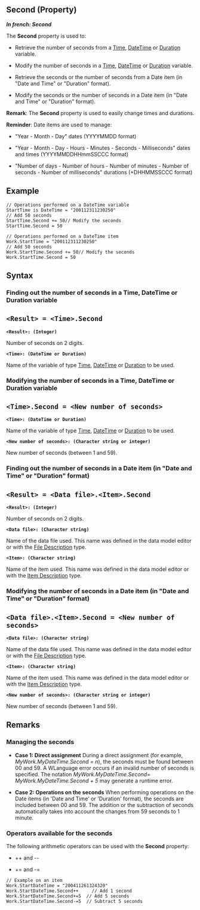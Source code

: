 
## Second (Property)

***In french: Second***
	



<a name="XUse"></a>
<a name="Use"></a>
<a name="description"></a>
The **Second** property is used to:

- Retrieve the number of seconds from a [Time](../Motscles/1514068.md), [DateTime](../Motscles/1514070.md) or [Duration](../Motscles/1514069.md) variable.

- Modify the number of seconds in a [Time](../Motscles/1514068.md), [DateTime](../Motscles/1514070.md) or [Duration](../Motscles/1514069.md) variable.

- Retrieve the seconds or the number of seconds from a Date item (in "Date and Time" or "Duration" format).
	

- Modify the seconds or the number of seconds in a Date item (in "Date and Time" or "Duration" format).
	




**Remark**: The **Second** property is used to easily change times and durations.

**Reminder**: Date items are used to manage:

- "Year - Month - Day" dates (YYYYMMDD format)

- "Year - Month - Day - Hours - Minutes - Seconds - Milliseconds" dates and times (YYYYMMDDHHmmSSCCC format)

- "Number of days - Number of hours - Number of minutes - Number of seconds - Number of milliseconds" durations (+DHHMMSSCCC format)





<a name="Example1"></a>
<a name="sample_code"></a>

## Example


```wl
// Operations performed on a DateTime variable
StartTime is DateTime = "200112311230250"
// Add 50 seconds
StartTime.Second += 50// Modify the seconds
StartTime.Second = 50
```


<a name="Example2"></a>



```wl
// Operations performed on a DateTime item
Work.StartTime = "200112311230250"
// Add 50 seconds
Work.StartTime.Second += 50// Modify the seconds
Work.StartTime.Second = 50
```

<a name="XSYNTAX"></a>
<a name="SYNTAX1"></a>

## Syntax

### Finding out the number of seconds in a Time, DateTime or Duration variable

`<Result> = <Time>.Second`
---

**`<Result>: (Integer)`**

Number of seconds on 2 digits.

**`<Time>: (DateTime or Duration)`**

Name of the variable of type [Time](../Motscles/1514068.md), [DateTime](../Motscles/1514070.md) or [Duration](../Motscles/1514069.md) to be used.  


<a name="SYNTAX2"></a>

### Modifying the number of seconds in a Time, DateTime or Duration variable

`<Time>.Second = <New number of seconds>`
---

**`<Time>: (DateTime or Duration)`**

Name of the variable of type [Time](../Motscles/1514068.md), [DateTime](../Motscles/1514070.md) or [Duration](../Motscles/1514069.md) to be used.

**`<New number of seconds>: (Character string or integer)`**

New number of seconds (between 1 and 59).  


<a name="SYNTAX3"></a>

### Finding out the number of seconds in a Date item (in "Date and Time" or "Duration" format)

`<Result> = <Data file>.<Item>.Second`
---

**`<Result>: (Integer)`**

Number of seconds on 2 digits.

**`<Data file>: (Character string)`**

Name of the data file used. This name was defined in the data model editor or with the [File Description](../WDLang4/1514065.md) type.

**`<Item>: (Character string)`**

Name of the item used. This name was defined in the data model editor or with the [Item Description](../WDLang4/1514071.md) type.  


<a name="SYNTAX4"></a>

### Modifying the number of seconds in a Date item (in "Date and Time" or "Duration" format)

`<Data file>.<Item>.Second = <New number of seconds>`
---

**`<Data file>: (Character string)`**

Name of the data file used. This name was defined in the data model editor or with the [File Description](../WDLang4/1514065.md) type.

**`<Item>: (Character string)`**

Name of the item used. This name was defined in the data model editor or with the [Item Description](../WDLang4/1514071.md) type.

**`<New number of seconds>: (Character string or integer)`**

New number of seconds (between 1 and 59).  



<a name="NOTE0"></a>
<a name="NOTE0_1"></a>

## Remarks




### Managing the seconds
<a name="managing_the_seconds_ELTPARAGRAPHE000177"></a>

- **Case 1: Direct assignment**
	During a direct assignment (for example, *MyWork.MyDateTime.Second = n*), the seconds must be found between 00 and 59. A WLanguage error occurs if an invalid number of seconds is specified.
	The notation *MyWork.MyDateTime.Second= MyWork.MyDateTime.Second + 5* may generate a runtime error.

- **Case 2: Operations on the seconds**
	When performing operations on the Date items (in 'Date and Time' or 'Duration' format), the seconds are included between 00 and 59. The addition or the subtraction of seconds automatically takes into account the changes from 59 seconds to 1 minute.



<a name="NOTE0_2"></a>




### Operators available for the seconds
<a name="operators_available_for_the_seconds_ELTPARAGRAPHE000192"></a>

The following arithmetic operators can be used with the **Second** property: 

- ++  and  --

- +=  and  -=





```wl
// Example on an item
Work.StartDateTime = "200411261324320"
Work.StartDateTime.Second++     // Add 1 second
Work.StartDateTime.Second+=5  // Add 5 seconds
Work.StartDateTime.Second-=5  // Subtract 5 seconds
```



